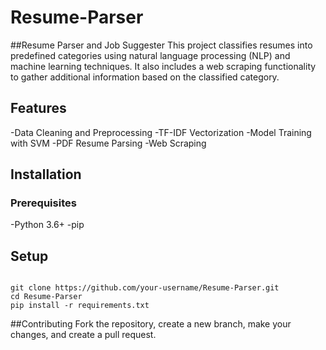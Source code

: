 # Resume-Parser
##Resume Parser and Job Suggester
This project classifies resumes into predefined categories using natural language processing (NLP) and machine learning techniques. It also includes a web scraping functionality to gather additional information based on the classified category.

## Features
-Data Cleaning and Preprocessing
-TF-IDF Vectorization
-Model Training with SVM
-PDF Resume Parsing
-Web Scraping
## Installation
### Prerequisites
-Python 3.6+
-pip
## Setup
```

git clone https://github.com/your-username/Resume-Parser.git
cd Resume-Parser
pip install -r requirements.txt

```
##Contributing
Fork the repository, create a new branch, make your changes, and create a pull request.
